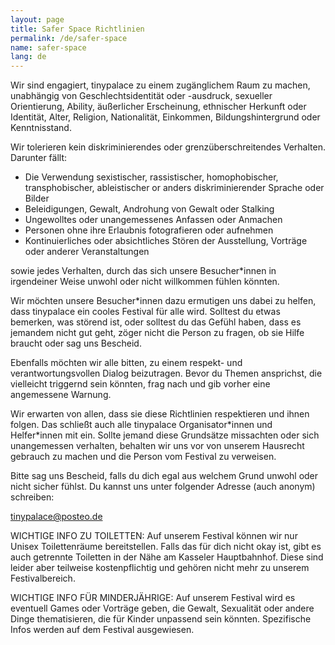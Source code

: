 ```yaml
---
layout: page
title: Safer Space Richtlinien
permalink: /de/safer-space
name: safer-space
lang: de
---
```


Wir sind engagiert, tinypalace zu einem zugänglichem Raum zu machen, unabhängig von Geschlechtsidentität oder -ausdruck, sexueller Orientierung, <span class="help" title="geistige oder körperliche Beinträchtigung">Ability</span>, äußerlicher Erscheinung, ethnischer Herkunft oder Identität, Alter, Religion, Nationalität, Einkommen, Bildungshintergrund oder Kenntnisstand.

Wir tolerieren kein diskriminierendes oder grenzüberschreitendes Verhalten. Darunter fällt:

- Die Verwendung sexistischer, rassistischer, homophobischer, transphobischer, <span class="help" title="Diskriminierend gegenüber Personen mit Behinderung">ableistischer</span> or anders diskriminierender Sprache oder Bilder
- Beleidigungen, Gewalt, Androhung von Gewalt oder Stalking
- Ungewolltes oder unangemessenes Anfassen oder Anmachen
- Personen ohne ihre Erlaubnis fotografieren oder aufnehmen
- Kontinuierliches oder absichtliches Stören der Ausstellung, Vorträge oder anderer Veranstaltungen

sowie jedes Verhalten, durch das sich unsere Besucher*innen in irgendeiner Weise unwohl oder nicht willkommen fühlen könnten.

Wir möchten unsere Besucher*innen dazu ermutigen uns dabei zu helfen, dass tinypalace ein cooles Festival für alle wird. Solltest du etwas bemerken, was störend ist, oder solltest du das Gefühl haben, dass es jemandem nicht gut geht, zöger nicht die Person zu fragen, ob sie Hilfe braucht oder sag uns Bescheid.

Ebenfalls möchten wir alle bitten, zu einem respekt- und verantwortungsvollen Dialog beizutragen. Bevor du Themen ansprichst, die vielleicht <span class="help" title="Trigger (Auslöser) können bestimmte Themen, Wörter oder Bilder sein, die negative Assoziationen oder Erinnerungen bei Menschen mit - meist traumatischen - Erfahrungen auslösen">triggernd</span> sein könnten, frag nach und gib vorher eine angemessene <span class="help" title='Beispiel: "Triggerwarnung, in meinem Vortag werde ich auch über explizite Gewalt und homophobische Sprache reden"'>Warnung</span>.

Wir erwarten von allen, dass sie diese Richtlinien respektieren und ihnen folgen. Das schließt auch alle tinypalace Organisator\*innen und Helfer\*innen mit ein. Sollte jemand diese Grundsätze missachten oder sich unangemessen verhalten, behalten wir uns vor von unserem Hausrecht gebrauch zu machen und die Person vom Festival zu verweisen.

Bitte sag uns Bescheid, falls du dich egal aus welchem Grund unwohl oder nicht sicher fühlst. Du kannst uns unter folgender Adresse (auch anonym) schreiben:

<a href='mailt&#111;&#58;ti&#110;%7&#57;p&#97;lace&#64;p%&#54;F&#37;7&#51;&#37;7&#52;&#101;&#111;&#46;&#100;e'>tin<span style="display:none">REMOVETHIS</span>ypala&#99;e&#64;post&#101;o&#46;d&#101;</a>
  

WICHTIGE INFO ZU TOILETTEN: Auf unserem Festival können wir nur Unisex Toilettenräume bereitstellen. Falls das für dich nicht okay ist, gibt es auch getrennte Toiletten in der Nähe am Kasseler Hauptbahnhof. Diese sind leider aber teilweise kostenpflichtig und gehören nicht mehr zu unserem Festivalbereich.

WICHTIGE INFO FÜR MINDERJÄHRIGE: Auf unserem Festival wird es eventuell Games oder Vorträge geben, die Gewalt, Sexualität oder andere Dinge thematisieren, die für Kinder unpassend sein könnten. Spezifische Infos werden auf dem Festival ausgewiesen.